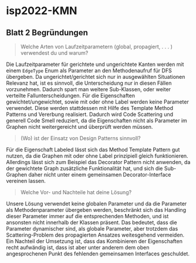 # isp2022-KMN

## Blatt 2 Begründungen

> Welche Arten von Laufzeitparametern (global, propagiert, . . . ) verwendest du und
warum?

Die Laufzeitparameter für gerichtete und ungerichtete Kanten werden mit einem `EdgeType` Enum als Parameter an den
Methodenaufruf für DFS übergeben. Da ungerichtet/gerichtet sich nur in ausgewählten Situationen Relevanz hat, ist es sinnvoll, die Unterscheidung nur in diesen Fällen vorzunehmen. Dadurch spart man weitere Sub-Klassen, oder weiter verteilte Fallunterscheidungen.
Für die Eigenschaften gewichtet/ungewichtet, sowie mit oder ohne Label werden keine Parameter verwendet. Diese werden stattdessen mit Hilfe des Template Method Patterns und Vererbung realisiert. Dadurch wird Code Scattering und generell Code Smell reduziert, da die Eigenschaften nicht als Parameter im Graphen nicht weitergereicht und überprüft werden müssen.

> (Wo) ist der Einsatz von Design Patterns sinnvoll?

Für die Eigenschaft Labeled lässt sich das Method Template Pattern gut nutzen, da die Graphen mit oder ohne Label prinzipiell gleich funktionieren. Allerdings lässt sich zum Beispiel das Decorator Pattern nicht anwenden, da der gewichtete Graph zusätzliche Funktionalität hat, und sich die Sub-Graphen daher nicht unter einem gemeinsamen Decorator-Interface vereinen lassen.

> Welche Vor- und Nachteile hat deine Lösung?

Unsere Lösung verwendet keine globalen Parameter und da die Parameter als Methodenparameter übergeben werden, beschränkt sich das Handling dieser Parameter immer auf die entsprechenden Methoden, und ist ansonsten nicht innerhalb der Klassen präsent.
Das bedeutet, dass die Parameter dynamischer sind, als globale Parameter, aber trotzdem das Scattering-Problem des propagierten Ansatzes weitesgehend vermeiden.
Ein Nachteil der Umsetzung ist, dass das Kombinieren der Eigenschaften recht aufwändig ist, dass ist aber unter anderem dem oben angesprochenen Punkt des fehlenden gemeinsamen Interfaces geschuldet.